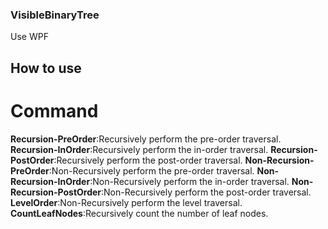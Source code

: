 ### VisibleBinaryTree
Use WPF
## How to use
# Command
**Recursion-PreOrder**:Recursively perform the pre-order traversal.
**Recursion-InOrder**:Recursively perform the in-order traversal.
**Recursion-PostOrder**:Recursively perform the post-order traversal.
**Non-Recursion-PreOrder**:Non-Recursively perform the pre-order traversal.
**Non-Recursion-InOrder**:Non-Recursively perform the in-order traversal.
**Non-Recursion-PostOrder**:Non-Recursively perform the post-order traversal.
**LevelOrder**:Non-Recursively perform the level traversal.
**CountLeafNodes**:Recursively count the number of leaf nodes.
